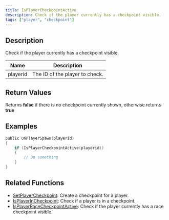 ```yaml
---
title: IsPlayerCheckpointActive
description: Check if the player currently has a checkpoint visible.
tags: ["player", "checkpoint"]
---
```


<VersionWarn version='omp v1.1.0.2612' />

## Description

Check if the player currently has a checkpoint visible.

| Name        | Description           |
| ----------- | --------------------- |
| playerid | The ID of the player to check. |

## Return Values

Returns **false** if there is no checkpoint currently shown, otherwise returns **true**

## Examples

```c
public OnPlayerSpawn(playerid)
{
    if (IsPlayerCheckpointActive(playerid))
    {
        // Do something
    }
}
```

## Related Functions

- [SetPlayerCheckpoint](SetPlayerCheckpoint): Create a checkpoint for a player.
- [IsPlayerInCheckpoint](IsPlayerInCheckpoint): Check if a player is in a checkpoint.
- [IsPlayerRaceCheckpointActive](IsPlayerRaceCheckpointActive): Check if the player currently has a race checkpoint visible.
